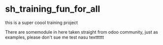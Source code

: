 # sh_training_fun_for_all
this is a super coool training project 

There are somemodule in here taken straight from odoo community, just as examples, please don't sue me
test nasu
textttttt
